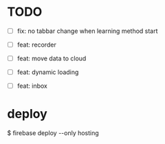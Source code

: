 # TODO

* [ ] fix: no tabbar change when learning method start
* [ ] feat: recorder
* [ ] feat: move data to cloud
* [ ] feat: dynamic loading
* [ ] feat: inbox


# deploy

$ firebase deploy --only hosting
